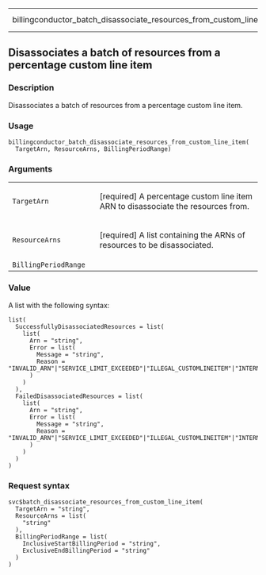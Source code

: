 <table style="width: 100%;">
<tbody>
<tr class="odd">
<td>billingconductor_batch_disassociate_resources_from_custom_line_item</td>
<td style="text-align: right;">R Documentation</td>
</tr>
</tbody>
</table>

## Disassociates a batch of resources from a percentage custom line item

### Description

Disassociates a batch of resources from a percentage custom line item.

### Usage

    billingconductor_batch_disassociate_resources_from_custom_line_item(
      TargetArn, ResourceArns, BillingPeriodRange)

### Arguments

<table>
<colgroup>
<col style="width: 35%" />
<col style="width: 65%" />
</colgroup>
<tbody>
<tr class="odd">
<td><code
id="billingconductor_batch_disassociate_resources_from_custom_line_item_:_TargetArn">TargetArn</code></td>
<td><p>[required] A percentage custom line item ARN to disassociate the
resources from.</p></td>
</tr>
<tr class="even">
<td><code
id="billingconductor_batch_disassociate_resources_from_custom_line_item_:_ResourceArns">ResourceArns</code></td>
<td><p>[required] A list containing the ARNs of resources to be
disassociated.</p></td>
</tr>
<tr class="odd">
<td><code
id="billingconductor_batch_disassociate_resources_from_custom_line_item_:_BillingPeriodRange">BillingPeriodRange</code></td>
<td></td>
</tr>
</tbody>
</table>

### Value

A list with the following syntax:

    list(
      SuccessfullyDisassociatedResources = list(
        list(
          Arn = "string",
          Error = list(
            Message = "string",
            Reason = "INVALID_ARN"|"SERVICE_LIMIT_EXCEEDED"|"ILLEGAL_CUSTOMLINEITEM"|"INTERNAL_SERVER_EXCEPTION"|"INVALID_BILLING_PERIOD_RANGE"
          )
        )
      ),
      FailedDisassociatedResources = list(
        list(
          Arn = "string",
          Error = list(
            Message = "string",
            Reason = "INVALID_ARN"|"SERVICE_LIMIT_EXCEEDED"|"ILLEGAL_CUSTOMLINEITEM"|"INTERNAL_SERVER_EXCEPTION"|"INVALID_BILLING_PERIOD_RANGE"
          )
        )
      )
    )

### Request syntax

    svc$batch_disassociate_resources_from_custom_line_item(
      TargetArn = "string",
      ResourceArns = list(
        "string"
      ),
      BillingPeriodRange = list(
        InclusiveStartBillingPeriod = "string",
        ExclusiveEndBillingPeriod = "string"
      )
    )
